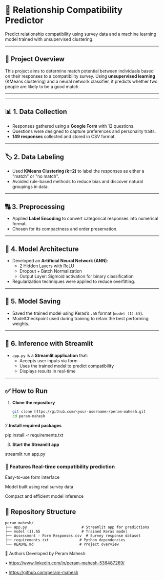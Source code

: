 # 💖 Relationship Compatibility Predictor

Predict relationship compatibility using survey data and a machine learning model trained with unsupervised clustering.

---

## 📌 Project Overview

This project aims to determine match potential between individuals based on their responses to a compatibility survey. Using **unsupervised learning** (KMeans clustering) and a neural network classifier, it predicts whether two people are likely to be a good match.

---




---

## 📊 1. Data Collection

- Responses gathered using a **Google Form** with 12 questions.
- Questions were designed to capture preferences and personality traits.
- **149 responses** collected and stored in CSV format.

---

## 🏷️ 2. Data Labeling

- Used **KMeans Clustering (k=2)** to label the responses as either a "match" or "no match".
- Avoided rule-based methods to reduce bias and discover natural groupings in data.

---

## 🔠 3. Preprocessing

- Applied **Label Encoding** to convert categorical responses into numerical format.
- Chosen for its compactness and order preservation.

---

## 🧠 4. Model Architecture

- Developed an **Artificial Neural Network (ANN)**:
  - 2 Hidden Layers with ReLU
  - Dropout + Batch Normalization
  - Output Layer: Sigmoid activation for binary classification
- Regularization techniques were applied to reduce overfitting.

---

## 💾 5. Model Saving

- Saved the trained model using Keras’s `.h5` format (`model (1).h5`).
- ModelCheckpoint used during training to retain the best performing weights.

---

## 🧪 6. Inference with Streamlit

- `app.py` is a **Streamlit application** that:
  - Accepts user inputs via form
  - Uses the trained model to predict compatibility
  - Displays results in real-time

---

## ✅ How to Run

1. **Clone the repository**
   ```bash
   git clone https://github.com/<your-username>/peram-mahesh.git
   cd peram-mahesh
   
2.**Install required packages**


pip install -r requirements.txt


3. **Start the Streamlit app**

streamlit run app.py


### 🚀 Features Real-time compatibility prediction

Easy-to-use form interface

Model built using real survey data

Compact and efficient model inference

## 📁 Repository Structure

```
peram-mahesh/
├── app.py                         # Streamlit app for predictions  
├── model (1).h5                   # Trained Keras model  
├── Assessment - Form Responses.csv  # Survey response dataset  
├── requirements.txt              # Python dependencies  
└── README.md                     # Project overview
```

👥 Authors
Developed by Peram Mahesh

• https://www.linkedin.com/in/peram-mahesh-536487269/


• https://github.com/peram-mahesh
